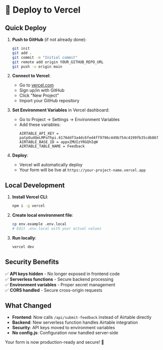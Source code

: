 # 🚀 Deploy to Vercel

## Quick Deploy

1. **Push to GitHub** (if not already done):
   ```bash
   git init
   git add .
   git commit -m "Initial commit"
   git remote add origin YOUR_GITHUB_REPO_URL
   git push -u origin main
   ```

2. **Connect to Vercel**:
   - Go to [vercel.com](https://vercel.com)
   - Sign up/in with GitHub
   - Click "New Project"
   - Import your GitHub repository

3. **Set Environment Variables** in Vercel dashboard:
   - Go to Project → Settings → Environment Variables
   - Add these variables:
     ```
     AIRTABLE_API_KEY = patpOudQeLMPaThpi.6176ddf3a4dc6fed4ff9796c449b754c4199fb35cdb8672d6fb30ef07a1cc059
     AIRTABLE_BASE_ID = appxZMUIzYRGQhIqW
     AIRTABLE_TABLE_NAME = Feedback
     ```

4. **Deploy**: 
   - Vercel will automatically deploy
   - Your form will be live at `https://your-project-name.vercel.app`

## Local Development

1. **Install Vercel CLI**:
   ```bash
   npm i -g vercel
   ```

2. **Create local environment file**:
   ```bash
   cp env.example .env.local
   # Edit .env.local with your actual values
   ```

3. **Run locally**:
   ```bash
   vercel dev
   ```

## Security Benefits

✅ **API keys hidden** - No longer exposed in frontend code  
✅ **Serverless functions** - Secure backend processing  
✅ **Environment variables** - Proper secret management  
✅ **CORS handled** - Secure cross-origin requests  

## What Changed

- **Frontend**: Now calls `/api/submit-feedback` instead of Airtable directly
- **Backend**: New serverless function handles Airtable integration
- **Security**: API keys moved to environment variables
- **No config.js**: Configuration now handled server-side

Your form is now production-ready and secure! 🎉 